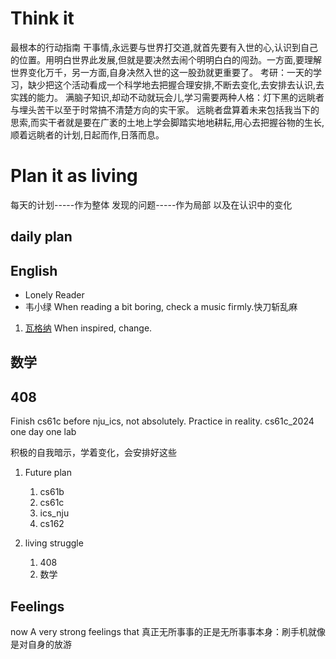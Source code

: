 # Think it 
最根本的行动指南
干事情,永远要与世界打交道,就首先要有入世的心,认识到自己的位置。用明白世界此发展,但就是要决然去闹个明明白白的闯劲。一方面,要理解世界变化万千，另一方面,自身决然入世的这一股劲就更重要了。
考研：一天的学习，缺少把这个活动看成一个科学地去把握合理安排,不断去变化,去安排去认识,去实践的能力。
满脑子知识,却动不动就玩会儿,学习需要两种人格：灯下黑的远眺者与埋头苦干以至于时常搞不清楚方向的实干家。
远眺者盘算着未来包括我当下的思索,而实干者就是要在广袤的土地上学会脚踏实地地耕耘,用心去把握谷物的生长,顺着远眺者的计划,日起而作,日落而息。

# Plan it as living
每天的计划-----作为整体
发现的问题-----作为局部
以及在认识中的变化

## daily plan


## English
* Lonely Reader
* 韦小绿
When reading a bit boring, check a music firmly.快刀斩乱麻
1. [瓦格纳](https://www.bilibili.com/video/BV1BU4y187ck/?spm_id_from=333.999.0.0&vd_source=200de2063d50f5bf2560cfd0c5dd0c61)
When inspired, change.

## 数学
## 408
Finish cs61c before nju_ics, not absolutely. Practice in reality.
cs61c_2024 one day one lab

积极的自我暗示，学着变化，会安排好这些

1. Future plan
    1. cs61b
    2. cs61c
    3. ics_nju
    4. cs162

2. living struggle
    1. 408
    2. 数学
    


## Feelings
now A very strong feelings that 真正无所事事的正是无所事事本身：刷手机就像是对自身的放游